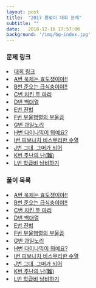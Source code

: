 ```yaml
---
layout: post
title:  "2017 봄맞이 대회 문제"
subtitle: ""
date:   2018-12-16 17:57:00
background: '/img/bg-index.jpg'
---
```


### 문제 링크
<li><a href = "https://www.acmicpc.net/contest/view/221">대회 링크</a></li>
<li><a href = "https://icpc.me/14487">A번 욱제는 효도쟁이야!!</a></li>
<li><a href = "https://icpc.me/14488">B번 준오는 급식충이야!!</a></li>
<li><a href = "https://icpc.me/14489">C번 치킨 두 마리</a></li>
<li><a href = "https://icpc.me/14490">D번 백대열</a></li>
<li><a href = "https://icpc.me/14491">E번 진법</a></li>
<li><a href = "https://icpc.me/14492">F번 부울행렬의 부울곱</a></li>
<li><a href = "https://icpc.me/14493">G번 과일노리</a></li>
<li><a href = "https://icpc.me/14494">H번 다이나믹이 뭐예요?</a></li>
<li><a href = "https://icpc.me/14495">I번 피보나치 비스무리한 수열</a></li>
<li><a href = "https://icpc.me/14496">J번 그대, 그머가 되어</a></li>
<li><a href = "https://icpc.me/14497">K번 주난의 난(難)</a></li>
<li><a href = "https://icpc.me/14498">L번 학급비 낭비하기</a></li>

### 풀이 목록
<li><a href = "https://justicehui.github.io/2018/12/10/BOJ14487.html">A번 욱제는 효도쟁이야!!</a></li>
<li><a href = "https://justicehui.github.io/2018/12/15/BOJ14488.html">B번 준오는 급식충이야!!</a></li>
<li><a href = "https://justicehui.github.io/2018/04/20/BOJ14489.html">C번 치킨 두 마리</a></li>
<li><a href = "https://justicehui.github.io/2018/04/21/BOJ14490.html">D번 백대열</a></li>
<li><a href = "https://justicehui.github.io/2018/04/22/BOJ14491.html">E번 진법</a></li>
<li><a href = "https://justicehui.github.io/2018/04/23/BOJ14492.html">F번 부울행렬의 부울곱</a></li>
<li><a href = "https://justicehui.github.io/2018/12/14/BOJ14493.html">G번 과일노리</a></li>
<li><a href = "https://justicehui.github.io/2018/04/14/BOJ14494.html">H번 다이나믹이 뭐예요?</a></li>
<li><a href = "https://justicehui.github.io/2018/04/15/BOJ14495.html">I번 피보나치 비스무리한 수열</a></li>
<li><a href = "https://justicehui.github.io/2018/04/16/BOJ14496.html">J번 그대, 그머가 되어</a></li>
<li><a href = "https://justicehui.github.io/2018/12/14/BOJ14497.html">K번 주난의 난(難)</a></li>
<li><a href = "https://justicehui.github.io/2018/12/11/BOJ14498.html">L번 학급비 낭비하기</a></li>
